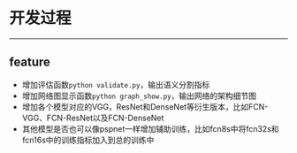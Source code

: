 # 开发过程

---
## feature
- 增加评估函数```python validate.py```，输出语义分割指标
- 增加网络图显示函数```python graph_show.py```，输出网络的架构细节图
- 增加各个模型对应的VGG，ResNet和DenseNet等衍生版本，比如FCN-VGG、FCN-ResNet以及FCN-DenseNet
- 其他模型是否也可以像pspnet一样增加辅助训练，比如fcn8s中将fcn32s和fcn16s中的训练指标加入到总的训练中